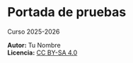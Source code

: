 # Portada de pruebas

Curso 2025-2026


**Autor:** Tu Nombre  
**Licencia:** [CC BY-SA 4.0](https://creativecommons.org/licenses/by-sa/4.0/)

